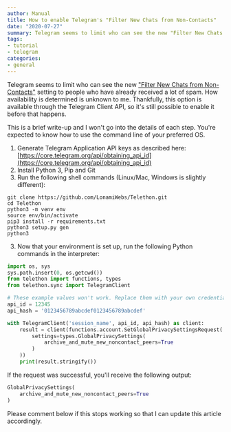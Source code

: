 ```yaml
---
author: Manual
title: How to enable Telegram's "Filter New Chats from Non-Contacts"
date: "2020-07-27"
summary: Telegram seems to limit who can see the new "Filter New Chats from Non-Contacts" setting to people who have already received a lot of spam. Thankfully, it's still possible to enable it before that happens.
tags: 
- tutorial
- telegram
categories:
- general
---
```


Telegram seems to limit who can see the new ["Filter New Chats from Non-Contacts"](https://telegram.org/blog/profile-videos-people-nearby-and-more#filter-new-chats-from-non-contacts) setting to people who have already received a lot of spam. How availability is determined is unknown to me. Thankfully, this option is available through the Telegram Client API, so it's still possible to enable it before that happens.

This is a brief write-up and I won't go into the details of each step. You're expected to know how to use the command line of your preferred OS.

1. Generate Telegram Application API keys as described here: [https://core.telegram.org/api/obtaining_api_id](https://core.telegram.org/api/obtaining_api_id)
2. Install Python 3, Pip and Git
3. Run the following shell commands (Linux/Mac, Windows is slightly different):

```shell
git clone https://github.com/LonamiWebs/Telethon.git
cd Telethon
python3 -m venv env
source env/bin/activate
pip3 install -r requirements.txt
python3 setup.py gen
python3
```

3. Now that your environment is set up, run the following Python commands in the interpreter:

```python
import os, sys
sys.path.insert(0, os.getcwd())
from telethon import functions, types
from telethon.sync import TelegramClient

# These example values won't work. Replace them with your own credentials.
api_id = 12345
api_hash = '0123456789abcdef0123456789abcdef'

with TelegramClient('session_name', api_id, api_hash) as client:
    result = client(functions.account.SetGlobalPrivacySettingsRequest(
        settings=types.GlobalPrivacySettings(
            archive_and_mute_new_noncontact_peers=True
        )
    ))
    print(result.stringify())
```

If the request was successful, you'll receive the following output:

```python
GlobalPrivacySettings(
	archive_and_mute_new_noncontact_peers=True
)
```

Please comment below if this stops working so that I can update this article accordingly.
